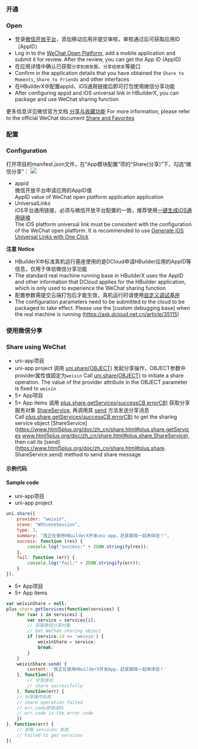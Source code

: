 ### 开通  
### Open
- 登录[微信开放平台](https://open.weixin.qq.com/)，添加移动应用并提交审核，审核通过后可获取应用ID（AppID）
- Log in to the [WeChat Open Platform](https://open.weixin.qq.com/), add a mobile application and submit it for review. After the review, you can get the App ID (AppID)
- 在应用详情中确认已获取`分享到朋友圈`、`分享给朋友`等接口
- Confirm in the application details that you have obtained the `Share to Moments`, `Share to Friends` and other interfaces
- 在HBuilderX中配置appid、iOS通用链接后即可打包使用微信分享功能
- After configuring appid and iOS universal link in HBuilderX, you can package and use WeChat sharing function

更多信息详见微信官方文档 [分享与收藏功能](https://developers.weixin.qq.com/doc/oplatform/Mobile_App/Share_and_Favorites/Share_and_Favorites.html)
For more information, please refer to the official WeChat document [Share and Favorites](https://developers.weixin.qq.com/doc/oplatform/Mobile_App/Share_and_Favorites/Share_and_Favorites.html)



### 配置  
### Configuration
打开项目的manifest.json文件，在“App模块配置”项的“Share(分享)”下，勾选“微信分享”：
![](https://native-res.dcloud.net.cn/images/uniapp/share/weixin-manifest.png)

- appid  
微信开放平台申请应用的AppID值  
AppID value of WeChat open platform application application
- UniversalLinks  
iOS平台通用链接，必须与微信开放平台配置的一致，推荐使用[一键生成iOS通用链接](https://uniapp.dcloud.io/api/plugins/universal-links.html)  
The iOS platform universal link must be consistent with the configuration of the WeChat open platform. It is recommended to use [Generate iOS Universal Links with One Click](https://uniapp.dcloud.io/api/plugins/universal-links.html)


**注意**
**Notice**
- HBuilderX中标准真机运行基座使用的是DCloud申请HBuilder应用的AppID等信息，仅用于体验微信分享功能
- The standard real machine running base in HBuilderX uses the AppID and other information that DCloud applies for the HBuilder application, which is only used to experience the WeChat sharing function
- 配置参数需提交云端打包后才能生效，真机运行时请使用[自定义调试基座](https://ask.dcloud.net.cn/article/35115)
- The configuration parameters need to be submitted to the cloud to be packaged to take effect. Please use the [custom debugging base] when the real machine is running (https://ask.dcloud.net.cn/article/35115)


### 使用微信分享  
### Share using WeChat

- uni-app项目  
- uni-app project
调用 [uni.share(OBJECT)](api/plugins/share#share) 发起分享操作，OBJECT参数中provider属性值固定为`weixin`
Call [uni.share(OBJECT)](api/plugins/share#share) to initiate a share operation. The value of the provider attribute in the OBJECT parameter is fixed to `weixin`
- 5+ App项目  
- 5+ App items
调用 [plus.share.getServices(successCB,errorCB)](https://www.html5plus.org/doc/zh_cn/share.html#plus.share.getServices) 获取分享服务对象 [ShareService](https://www.html5plus.org/doc/zh_cn/share.html#plus.share.ShareService), 再调用其 [send](https://www.html5plus.org/doc/zh_cn/share.html#plus.share.ShareService.send) 方法发送分享消息  
Call [plus.share.getServices(successCB,errorCB)](https://www.html5plus.org/doc/zh_cn/share.html#plus.share.getServices) to get the sharing service object [ShareService](https://www.html5plus.org/doc/zh_cn/share.html#plus.share.getServices www.html5plus.org/doc/zh_cn/share.html#plus.share.ShareService), then call its [send](https://www.html5plus.org/doc/zh_cn/share.html#plus.share. ShareService.send) method to send share message


#### 示例代码  
#### Sample code
- uni-app项目  
- uni-app project
``` js  
uni.share({
	provider: "weixin",
	scene: "WXSceneSession",
	type: 1,
	summary: "我正在使用HBuilderX开发uni-app，赶紧跟我一起来体验！",
	success: function (res) {
		console.log("success:" + JSON.stringify(res));
	},
	fail: function (err) {
		console.log("fail:" + JSON.stringify(err));
	}
});
```  

- 5+ App项目  
- 5+ App items
``` js  
var weixinShare = null;
plus.share.getServices(function(services) {
	for (var i in services) {
		var service = services[i];
		// 获取微信分享对象 
		// Get WeChat sharing object
		if (service.id == 'weixin') {
			weixinShare = service;
			break;
		}
	}
	weixinShare.send( {
		content: '我正在使用HBuilderX开发App，赶紧跟我一起来体验！'
	}, function(){
		// 分享成功 
		// share successfully
	}, function(err) {
    // 分享操作失败  
    // share operation failed
    // err.code是错误码
    // err.code is the error code
	})
}, function(err) {
	// 获取 services 失败
	// Failed to get services
})
```

